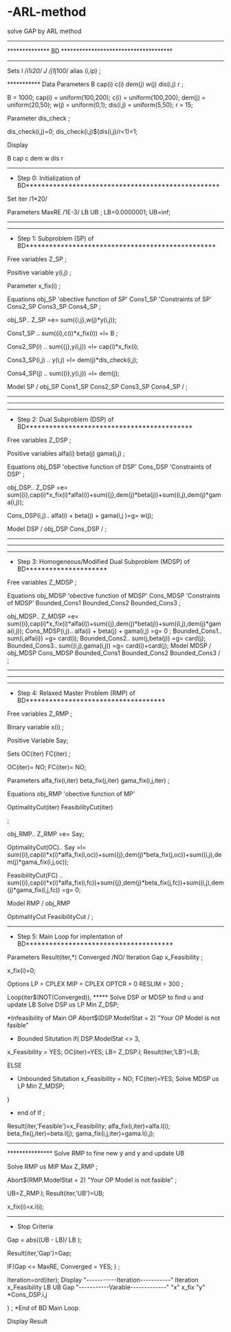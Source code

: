 # -ARL-method
solve GAP by ARL method
********************************************************
************** BD  *************************************
********************************************************

Sets
I /i1*i20/
J /j1*j100/
alias (i,ip)
;

*********** Data
Parameters
B
cap(i)
c(i)
dem(j)
w(j)
dis(i,j)
r
;

B        = 1000;
cap(i)   = uniform(100,200);
c(i)     = uniform(100,200);
dem(j)   = uniform(20,50);
w(j)     = uniform(0,1);
dis(i,j) = uniform(5,50);
r        = 15;

Parameter
dis_check
;

dis_check(i,j)=0;
dis_check(i,j)$(dis(i,j)/r<1)=1;

Display


B
cap
c
dem
w
dis
r

********************************************************************************
* Step 0: Initialization of BD**************************************************

Set iter /1*20/

Parameters
MaxRE   /1E-3/
LB
UB
;
LB=0.0000001;
UB=inf;

********************************************************************************

********************************************************************************
* Step 1: Subproblem (SP) of BD*************************************************

Free variables
Z_SP    ;

Positive variable
y(i,j) ;

Parameter
x_fix(i) ;

Equations
obj_SP       'obective function of SP'
Cons1_SP      'Constraints of SP'
Cons2_SP
Cons3_SP
Cons4_SP
;

obj_SP..         Z_SP =e= sum({i,j},w(j)*y(i,j));

Cons1_SP       ..  sum({i},c(i)*x_fix(i)) =l= B ;


Cons2_SP(i)    ..  sum({j},y(i,j)) =l= cap(i)*x_fix(i);


Cons3_SP(i,j)  ..  y(i,j) =l= dem(j)*dis_check(i,j);


Cons4_SP(j)    ..  sum({i},y(i,j)) =l= dem(j);
 


Model SP
/
obj_SP
Cons1_SP
Cons2_SP
Cons3_SP
Cons4_SP
/
;

********************************************************************************
********************************************************************************
********************************************************************************
* Step 2: Dual Subproblem (DSP) of BD*******************************************

Free variables
Z_DSP    ;

Positive variables
alfa(i)
beta(j)
gama(i,j) ;


Equations
obj_DSP       'obective function of DSP'
Cons_DSP      'Constraints of DSP'
;

obj_DSP..         Z_DSP =e=  sum({i},cap(i)*x_fix(i)*alfa(i))+sum({j},dem(j)*beta(j))+sum((i,j),dem(j)*gama(i,j));

Cons_DSP(i,j)..   alfa(i) + beta(j) + gama(i,j )=g= w(j);

Model DSP
/
obj_DSP
Cons_DSP
/
;
********************************************************************************
********************************************************************************
********************************************************************************
* Step 3: Homogeneous/Modified Dual Subproblem (MDSP) of BD*********************

Free variables
Z_MDSP    ;

Equations
obj_MDSP       'obective function of MDSP'
Cons_MDSP      'Constraints of MDSP'
Bounded_Cons1
Bounded_Cons2
Bounded_Cons3
;

obj_MDSP..         Z_MDSP =e=  sum({i},cap(i)*x_fix(i)*alfa(i))+sum({j},dem(j)*beta(j))+sum((i,j),dem(j)*gama(i,j));
Cons_MDSP(i,j)..     alfa(i) + beta(j) + gama(i,j) =g= 0 ;
Bounded_Cons1..    sum(i,alfa(i)) =g= card(i);
Bounded_Cons2..    sum(j,beta(j)) =g= card(j);
Bounded_Cons3..    sum((i,j),gama(i,j)) =g= card(i)+card(j);
Model MDSP
/
obj_MDSP
Cons_MDSP
Bounded_Cons1
Bounded_Cons2
Bounded_Cons3
/
;
********************************************************************************
********************************************************************************
********************************************************************************
* Step 4: Relaxed Master Problem (RMP) of BD************************************

Free variables
Z_RMP    ;

Binary variable
x(i)
;

Positive Variable Say;

Sets
OC(iter)
FC(iter)
;

OC(iter)= NO;
FC(iter)= NO;

Parameters
alfa_fix(i,iter)
beta_fix(j,iter)
gama_fix(i,j,iter)
;



Equations
obj_RMP       'obective function of MP'


OptimalityCut(iter)
FeasibilityCut(iter)

;

obj_RMP..                Z_RMP =e= Say;


OptimalityCut(OC)..      Say  =l= sum({i},cap(i)*x(i)*alfa_fix(i,oc))+sum({j},dem(j)*beta_fix(j,oc))+sum((i,j),dem(j)*gama_fix(i,j,oc));

FeasibilityCut(FC) ..   sum({i},cap(i)*x(i)*alfa_fix(i,fc))+sum({j},dem(j)*beta_fix(j,fc))+sum((i,j),dem(j)*gama_fix(i,j,fc)) =g= 0;


Model RMP
/
obj_RMP

OptimalityCut
FeasibilityCut
/
;
********************************************************************************
* Step 5: Main Loop for implentation of BD**************************************


Parameters
Result(iter,*)
Converged /NO/
Iteration
Gap
x_Feasibility
;

x_fix(i)=0;

Options
LP  =  CPLEX
MIP = CPLEX
OPTCR = 0
RESLIM = 300
;

Loop(iter$(NOT(Converged)),
***** Solve DSP or MDSP to find u and update LB
Solve DSP us LP Min Z_DSP;

*Infeasibility of Main OP
Abort$(DSP.ModelStat = 2) "Your OP Model is not fasible"

* Bounded Situtation
if( DSP.ModelStat <> 3,

x_Feasibility = YES;
OC(iter)=YES;
LB= Z_DSP.l;
Result(iter,'LB')=LB;

ELSE
* Unbounded Situtation
x_Feasibility = NO;
FC(iter)=YES;
Solve MDSP us LP Min Z_MDSP;

)
* end of If
;

Result(iter,'Feasible')=x_Feasibility;
alfa_fix(i,iter)=alfa.l(i);
beta_fix(j,iter)=beta.l(j);
gama_fix(i,j,iter)=gama.l(i,j);
************************************************
*************** Solve RMP to  fine new y and y and update UB

Solve RMP us MIP Max Z_RMP ;

Abort$(RMP.ModelStat = 2) "Your OP Model is not fasible" ;

UB=Z_RMP.l;
Result(iter,'UB')=UB;

x_fix(i)=x.l(i);
******************************************


* Stop Criteria

Gap = abs((UB - LB)/ LB );

Result(iter,'Gap')=Gap;

IF(Gap <= MaxRE,
Converged = YES;
)
;

Iteration=ord(iter);
Display
"-----------Iteration-----------"
Iteration
x_Feasibility
LB
UB
Gap
"-----------Varable-------------"
"x"
x_fix
"y"
*Cons_DSP.i,j

)
;
*End of BD Main Loop


Display
Result

